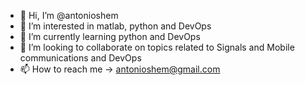 - 👋 Hi, I’m @antonioshem
- 👀 I’m interested in matlab, python and DevOps
- 🌱 I’m currently learning python and DevOps
- 💞️ I’m looking to collaborate on topics related to Signals and Mobile communications and DevOps
- 📫 How to reach me -> antonioshem@gmail.com

<!---
antonioshem/antonioshem is a ✨ special ✨ repository because its `README.md` (this file) appears on your GitHub profile.
You can click the Preview link to take a look at your changes.
--->
